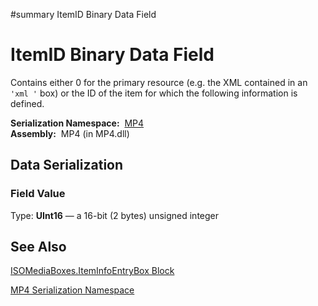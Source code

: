 ﻿#summary ItemID Binary Data Field

# ItemID Binary Data Field #


Contains either 0 for the primary resource (e.g. the XML contained in an `'xml '` box) or the ID of the item for which the following information is defined.

**Serialization Namespace:**  [MP4](Bin_N_MP4.md)<br><b>Assembly:</b>  MP4 (in MP4.dll)<br>
<h2>Data Serialization</h2>

<h3>Field Value</h3>
Type: <b>UInt16</b> — a 16-bit (2 bytes) unsigned integer <br>
<h2>See Also</h2>

<a href='Bin_T_MP4_ISOMediaBoxes_ItemInfoEntryBox.md'>ISOMediaBoxes.ItemInfoEntryBox Block</a>

<a href='Bin_N_MP4.md'>MP4 Serialization Namespace</a>